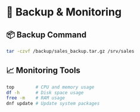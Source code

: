 # 🧩 Backup & Monitoring

## 📦 Backup Command
```bash
tar -czvf /backup/sales_backup.tar.gz /srv/sales
```

## 📈 Monitoring Tools
```bash
top        # CPU and memory usage
df -h      # Disk space usage
free -m    # RAM usage
dnf update # Update system packages
```
